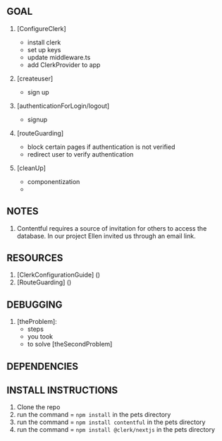 ## GOAL

1. [ConfigureClerk]

   - install clerk
   - set up keys
   - update middleware.ts
   - add ClerkProvider to app

2. [createuser]

   - sign up

3. [authenticationForLogin/logout]

   - signup

4. [routeGuarding]

   - block certain pages if authentication is not verified
   - redirect user to verify authentication

5. [cleanUp]
   - componentization
   -

## NOTES

1. Contentful requires a source of invitation for others to access the database. In our project Ellen invited us through an email link.

## RESOURCES

1. [ClerkConfigurationGuide] ([<the url>](https://dashboard.clerk.com/apps/app_2ty01A9vTVD3LCrGLer2GEkRqXB/instances/ins_2ty01CNuXsJYtpKWEptuqdxDDUO))
2. [RouteGuarding] ([<the url>](https://clerk.com/docs/references/nextjs/route-handlers))

## DEBUGGING

1.  [theProblem]:
    - steps
    - you took
    - to solve [theSecondProblem]

## DEPENDENCIES

## INSTALL INSTRUCTIONS

1. Clone the repo
2. run the command = `npm install` in the pets directory
3. run the command = `npm install contentful` in the pets directory
4. run the command = `npm install @clerk/nextjs` in the pets directory
